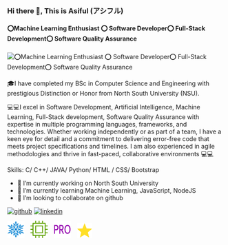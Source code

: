 ### Hi there 👋, This is Asiful (アシフル)
#### ⭕Machine Learning Enthusiast ⭕ Software Developer⭕ Full-Stack Development⭕ Software Quality Assurance
![⭕Machine Learning Enthusiast ⭕ Software Developer⭕ Full-Stack Development⭕ Software Quality Assurance](https://media.licdn.com/dms/image/C4D16AQHLHYb9DsYMoQ/profile-displaybackgroundimage-shrink_350_1400/0/1657293471450?e=1689811200&v=beta&t=0dI7W6f-xQoD5levH90MQTD-5JqK0FqJbeRER9wPN-c)

🎓I have completed my BSc in Computer Science and Engineering with prestigious Distinction or Honor from North South University (NSU).

💻💻I excel in Software Development, Artificial Intelligence, Machine Learning, Full-Stack development, Software Quality Assurance with expertise in multiple programming languages, frameworks, and technologies. Whether working independently or as part of a team, I have a keen eye for detail and a commitment to delivering error-free code that meets project specifications and timelines. I am also experienced in agile methodologies and thrive in fast-paced, collaborative environments 💻💻

Skills: C/ C++/ JAVA/ Python/ HTML / CSS/ Bootstrap

- 🔭 I’m currently working on North South University 
- 🌱 I’m currently learning Machine Learning, JavaScript, NodeJS 
- 👯 I’m looking to collaborate on github 


[<img src='https://cdn.jsdelivr.net/npm/simple-icons@3.0.1/icons/github.svg' alt='github' height='40'>](https://github.com/https://github.com/ABmaxplunck)  [<img src='https://cdn.jsdelivr.net/npm/simple-icons@3.0.1/icons/linkedin.svg' alt='linkedin' height='40'>](https://www.linkedin.com/in/https://www.linkedin.com/in/asiful-bijoy-64b55a183//)  

<a href='https://archiveprogram.github.com/'><img src='https://raw.githubusercontent.com/acervenky/animated-github-badges/master/assets/acbadge.gif' width='40' height='40'></a> <a href='https://docs.github.com/en/developers'><img src='https://raw.githubusercontent.com/acervenky/animated-github-badges/master/assets/devbadge.gif' width='40' height='40'></a> <a href='https://github.com/pricing'><img src='https://raw.githubusercontent.com/acervenky/animated-github-badges/master/assets/pro.gif' width='40' height='40'></a> <a href='https://stars.github.com/'><img src='https://raw.githubusercontent.com/acervenky/animated-github-badges/master/assets/starbadge.gif' width='35' height='35'></a> 


